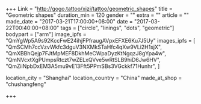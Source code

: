 +++
Link = "http://gogo.tattoo/xizi/tattoo/geometric_shapes"
title = "Geometric shapes"
duration_min = 120
gender = ""
extra = ""
article = ""
made_date = "2017-03-21T17:00:00+08:00"
date = "2017-03-22T00:40:00+08:00"
tags = ["circle", "linings", "dots", "geometric"]
bodypart = ["arm"]
image_ipfs = "QmYgWp5A9s92KccFwE24ihjFPfraugAVpxEFXE6Ku7J5Uy"
images_ipfs = [  "QmSCMh7ccVzvWkfc3dguV3NXMkSTaHfc4qXw9VLi2H1sjX",
  "QmXBBhQejp7FJtMpMEF8DkhMeCWpaDyzKtNgqzJ8gYpa4w",
  "QmNVcxtXgPUmpsRtczt7wZELxQVve5wRtSLB9hiD6Jw6HV",
  "QmZiiNpbDxEM3A5mu9vE13Fft5PPmSBs3VGckkf71Hunhr",
]

location_city = "Shanghai"
location_country = "China"
made_at_shop = "chushangfeng"

+++
